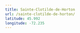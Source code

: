 ```yaml
---
title: Sainte-Clotilde-de-Horton
url: /sainte-clotilde-de-horton/
latitude: 45.992
longitude: -72.235
---
```

